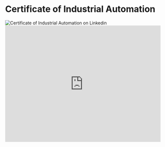 # Certificate of Industrial Automation 
![Certificate of Industrial Automation on Linkedin ](https://github.com/JonathanBheri/Certificate/blob/master/CertificateOfCompletion_Learn%20Industrial%20Automation.png)
<embed src="https://github.com/JonathanBheri/Certificate/blob/master/CertificateOfCompletion_Learn%20Industrial%20Automation.png" width="500" height="375" type='application/pdf'>

